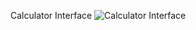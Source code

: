 Calculator Interface
![Calculator Interface ](https://github.com/user-attachments/assets/b02de3a3-14a7-45ae-a2b2-70282e9ff523)
